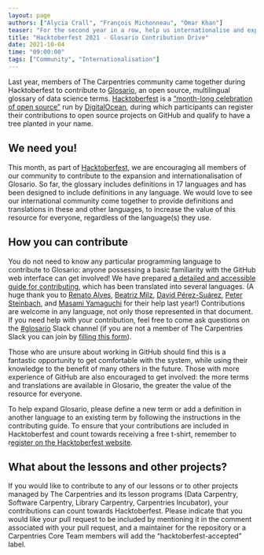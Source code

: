 ```yaml
---
layout: page
authors: ["Alycia Crall", "François Michonneau", "Omar Khan"]
teaser: "For the second year in a row, help us internationalise and expand Glosario, the open source, multilingual glossary of data science terms."
title: "Hacktoberfest 2021 - Glosario Contribution Drive"
date: 2021-10-04
time: "09:00:00"
tags: ["Community", "Internationalisation"]
---
```


Last year, members of The Carpentries community came together during Hacktoberfest to contribute to [Glosario](https://glosario.carpentries.org), an open source, multilingual glossary of data science terms. [Hacktoberfest](https://hacktoberfest.digitalocean.com/) is a [“month-long celebration of open source”](https://hacktoberfest.digitalocean.com/faq) run by [DigitalOcean](https://digitalocean.com/), during which participants can register their contributions to open source projects on GitHub and qualify to have a tree planted in your name.

## We need you!
This month, as part of [Hacktoberfest](https://hacktoberfest.digitalocean.com/), we are encouraging all members of our community to contribute to the expansion and internationalisation of Glosario. So far, the glossary includes definitions in 17 languages and has been designed to include definitions in any language. We would love to see our international community come together to provide definitions and translations in these and other languages, to increase the value of this resource for everyone, regardless of the language(s) they use.

## How you can contribute
You do not need to know any particular programming language to contribute to Glosario: anyone possessing a basic familiarity with the GitHub web interface can get involved! We have prepared [a detailed and accessible guide for contributing](https://docs.google.com/document/d/18gTFR1Pw2Mk3PeNTMS0IHgFnJy-F4PBCGJQ1aMrDHPE/edit?usp=sharing), which has been translated into several languages. (A huge thank you to [Renato Alves](https://github.com/unode), [Beatriz Milz](https://github.com/beatrizmilz), [David Pérez-Suárez](http://dpshelio.github.io/), [Peter Steinbach](https://github.com/psteinb), and [Masami Yamaguchi](https://github.com/masamiy) for their help last year!) Contributions are welcome in any language, not only those represented in that document. If you need help with your contribution, feel free to come ask questions on the [#glosario](https://swcarpentry.slack.com/archives/C01G4HYGAQ6) Slack channel (if you are not a member of The Carpentries Slack you can join by [filling this form](https://swc-slack-invite.herokuapp.com/)).

Those who are unsure about working in GitHub should find this is a fantastic opportunity to get comfortable with the system, while using their knowledge to the benefit of many others in the future. Those with more experience of GitHub are also encouraged to get involved: the more terms and translations are available in Glosario, the greater the value of the resource for everyone.

To help expand Glosario, please define a new term or add a definition in another language to an existing term by following the instructions in the contributing guide. To ensure that your contributions are included in Hacktoberfest and count towards receiving a free t-shirt, remember to r[egister on the Hacktoberfest website](https://hacktoberfest.digitalocean.com/register).

## What about the lessons and other projects?
If you would like to contribute to any of our lessons or to other projects managed by The Carpentries and its lesson programs (Data Carpentry, Software Carpentry, Library Carpentry, Carpentries Incubator), your contributions can count towards Hacktoberfest. Please indicate that you would like your pull request to be included by mentioning it in the comment associated with your pull request, and a maintainer for the repository or a Carpentries Core Team members will add the “hacktoberfest-accepted” label.
